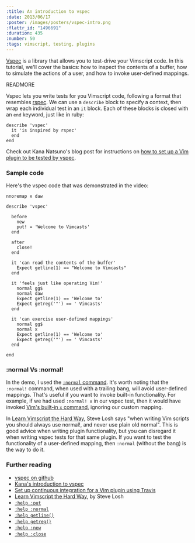 ```yaml
--- 
:title: An introduction to vspec
:date: 2013/06/17
:poster: /images/posters/vspec-intro.png
:flattr_id: "1496691"
:duration: 435
:number: 50
:tags: vimscript, testing, plugins
---
```


[Vspec][vspec] is a library that allows you to test-drive your Vimscript code. In this tutorial, we'll cover the basics: how to inspect the contents of a buffer, how to simulate the actions of a user, and how to invoke user-defined mappings.

[vspec]: https://github.com/kana/vim-vspec


READMORE


Vspec lets you write tests for you Vimscript code, following a format that resembles [rspec][]. We can use a `describe` block to specify a context, then wrap each individual test in an `it` block. Each of these blocks is closed with an `end` keyword, just like in ruby:

```viml
describe 'vspec'
  it 'is inspired by rspec'
  end
end
```

Check out Kana Natsuno's blog post for instructions on [how to set up a Vim plugin to be tested by vspec][setup].

### Sample code

Here's the vspec code that was demonstrated in the video:

```viml
nnoremap x daw

describe 'vspec'

  before
    new
    put! = 'Welcome to Vimcasts'
  end

  after
    close!
  end

  it 'can read the contents of the buffer'
    Expect getline(1) == "Welcome to Vimcasts"
  end

  it 'feels just like operating Vim!'
    normal gg$
    normal daw
    Expect getline(1) == 'Welcome to'
    Expect getreg('"') == ' Vimcasts'
  end

  it 'can exercise user-defined mappings'
    normal gg$
    normal x
    Expect getline(1) == 'Welcome to'
    Expect getreg('"') == ' Vimcasts'
  end

end
```

### :normal Vs :normal!

In the demo, I used the [`:normal` command][normal]. It's worth noting that the `:normal!` command, when used with a trailing bang, will avoid user-defined mappings. That's useful if you want to invoke built-in functionality. For example, if we had used `:normal! x` in our vspec test, then it would have invoked [Vim's built-in `x` command][x], ignoring our custom mapping.

In [Learn Vimscript the Hard Way][lvsthw29], Steve Losh says "when writing Vim scripts you should always use normal!, and never use plain old normal". This is good advice when writing plugin functionality, but you can disregard it when writing vspec tests for that same plugin. If you want to test the functionality of a user-defined mapping, then `:normal` (without the bang) is the way to do it.

### Further reading

* [vspec on github][vspec]
* [Kana's introduction to vspec][setup]
* [Set up continuous integration for a Vim plugin using Travis][ci]
* [Learn Vimscript the Hard Way][lvsthw], by Steve Losh
* [`:help :put`][put]
* [`:help :normal`][normal]
* [`:help getline()`][getline]
* [`:help getreg()`][getreg]
* [`:help :new`][new]
* [`:help :close`][close]

[vspec]: https://github.com/kana/vim-vspec
[setup]: http://whileimautomaton.net/2013/02/13211500
[ci]: http://whileimautomaton.net/2013/02/08211255
[lvsthw]: http://learnvimscriptthehardway.stevelosh.com/
[lvsthw29]: http://learnvimscriptthehardway.stevelosh.com/chapters/29.html
[rspec]: https://github.com/rspec/rspec

[x]: http://vimdoc.sourceforge.net/htmldoc/change.html#x
[normal]: http://vimdoc.sourceforge.net/htmldoc/various.html#:normal
[getline]: http://vimdoc.sourceforge.net/htmldoc/eval.html#getline()
[getreg]: http://vimdoc.sourceforge.net/htmldoc/eval.html#getreg()
[new]: http://vimdoc.sourceforge.net/htmldoc/windows.html#:new
[close]: http://vimdoc.sourceforge.net/htmldoc/windows.html#:close
[put]: http://vimdoc.sourceforge.net/htmldoc/change.html#:put

